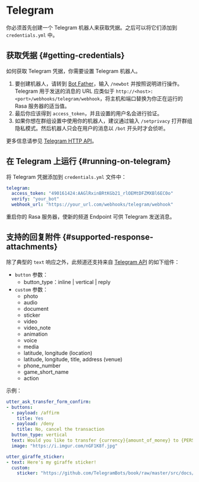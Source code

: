 # Telegram

你必须首先创建一个 Telegram 机器人来获取凭据。之后可以将它们添加到 `credentials.yml` 中。

## 获取凭据 {#getting-credentials}

如何获取 Telegram 凭据，你需要设置 Telegram 机器人。

1. 要创建机器人，请转到 [Bot Father](https://web.telegram.org/#/im?p=@BotFather)，输入 `/newbot` 并按照说明进行操作。Telegram 用于发送的消息的 URL 应类似于 `http://<host>:<port>/webhooks/telegram/webhook`，将主机和端口替换为你正在运行的 Rasa 服务器的适当值。
2. 最后你应该得到 `access_token`，并且设置的用户名会进行验证。
3. 如果你想在群组设置中使用你的机器人，建议通过输入 `/setprivacy` 打开群组隐私模式。然后机器人只会在用户的消息以 `/bot` 开头时才会侦听。

更多信息请参见 [Telegram HTTP API](https://core.telegram.org/bots/api)。

## 在 Telegram 上运行 {#running-on-telegram}

将 Telegram 凭据添加到 `credentials.yml` 文件中：

```yaml
telegram:
  access_token: "490161424:AAGlRxinBRtKGb21_rlOEMtDFZMXBl6EC0o"
  verify: "your_bot"
  webhook_url: "https://your_url.com/webhooks/telegram/webhook"
```

重启你的 Rasa 服务器，使新的频道 Endpoint 可供 Telegram 发送消息。

## 支持的回复附件 {#supported-response-attachments}

除了典型的 `text` 响应之外，此频道还支持来自 [Telegram API](https://core.telegram.org/bots/api/#message) 的如下组件：

- `button` 参数：
    - button_type：inline | vertical | reply
- `custom` 参数：
    - photo
    - audio
    - document
    - sticker
    - video
    - video_note
    - animation
    - voice
    - media
    - latitude, longitude (location)
    - latitude, longitude, title, address (venue)
    - phone_number
    - game_short_name
    - action

示例：

```yaml
utter_ask_transfer_form_confirm:
- buttons:
  - payload: /affirm
    title: Yes
  - payload: /deny
    title: No, cancel the transaction
  button_type: vertical
  text: Would you like to transfer {currency}{amount_of_money} to {PERSON}?
  image: "https://i.imgur.com/nGF1K8f.jpg"
```

```yaml
utter_giraffe_sticker:
- text: Here's my giraffe sticker!
  custom:
    sticker: "https://github.com/TelegramBots/book/raw/master/src/docs/sticker-fred.webp"
```
